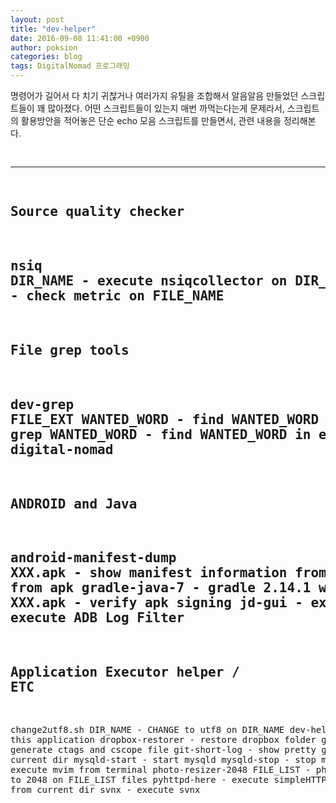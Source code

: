 ```yaml
---
layout: post
title: "dev-helper"
date: 2016-09-08 11:41:00 +0900
author: poksion
categories: blog
tags: DigitalNomad 프로그래밍
---
```

명령어가 길어서 다 치기 귀찮거나 여러가지 유틸을 조합해서 알음알음 만들었던 스크립트들이 꽤 많아졌다. 어떤 스크립트들이 있는지 매번 까먹는다는게 문제라서, 스크립트의 활용방안을 적어놓은 단순 echo 모음 스크립트를 만들면서, 관련 내용을 정리해본다.

<div class="panel">
<pre>

-------------------------------------------------
Source quality checker
-------------------------------------------------
nsiq DIR_NAME
    - execute nsiqcollector on DIR_NAME
checkstyle-metric FILE_NAME
    - check metric on FILE_NAME
-------------------------------------------------
File grep tools
-------------------------------------------------
dev-grep FILE_EXT WANTED_WORD
    - find WANTED_WORD in FILE_EXT on current dir
eng grep WANTED_WORD
    - find WANTED_WORD in englis script dir
dn
    - shell for digital-nomad
-------------------------------------------------
ANDROID and Java
-------------------------------------------------
android-manifest-dump XXX.apk
    - show manifest information from apk
dex2jar XXX.apk
    - make jar from apk
gradle-java-7
    - gradle 2.14.1 with java 7
jar-sign-verify XXX.apk
    - verify apk signing
jd-gui
    - execute JD-GUI
log-filter
    - execute ADB Log Filter
-------------------------------------------------
Application Executor helper / ETC
-------------------------------------------------
change2utf8.sh DIR_NAME
    - CHANGE to utf8 on DIR_NAME
dev-helper
    - this application
dropbox-restorer
    - restore dropbox folder
gen-ctags
    - generate ctags and cscope file
git-short-log
    - show pretty git log on current dir
mysqld-start
    - start mysqld
mysqld-stop
    - stop mysqld
mvim
    - execute mvim from terminal
photo-resizer-2048 FILE_LIST
    - photo resizing to 2048 on FILE_LIST files
pyhttpd-here
    - execute simpleHTTP on 8080 from current dir
svnx
    - execute svnx

</pre>
</div>

